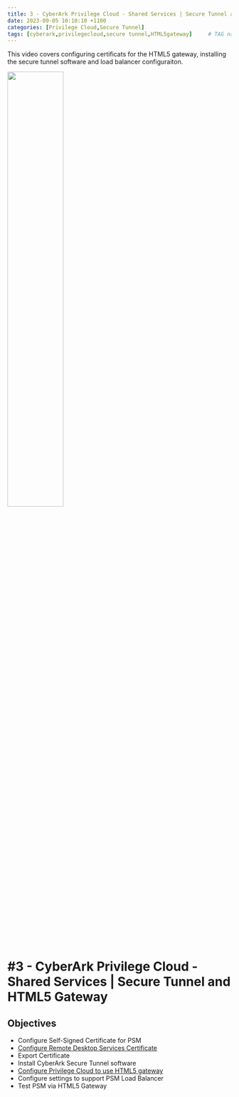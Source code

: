 ```yaml
---
title: 3 - CyberArk Privilege Cloud - Shared Services | Secure Tunnel and HTML5 Gateway
date: 2023-09-05 10:10:10 +1100
categories: [Privilege Cloud,Secure Tunnel]
tags: [cyberark,privilegecloud,secure tunnel,HTML5gateway]     # TAG names should always be lowercase
---
```


This video covers configuring certificats for the HTML5 gateway, installing the secure tunnel software and load balancer configuraiton.

[<img src="https://i.ytimg.com/vi/embTrLbKSl8/maxresdefault.jpg" width="50%">](https://www.youtube.com/watch?v=embTrLbKSl8)

# #3 - CyberArk Privilege Cloud - Shared Services | Secure Tunnel and HTML5 Gateway

## Objectives
- Configure Self-Signed Certificate for PSM
- [Configure Remote Desktop Services Certificate](https://cybrad.au/posts/Setup-PSM-Certificate-for-PSM-Gateway/)
- Export Certificate
- Install CyberArk Secure Tunnel software 
- [Configure Privilege Cloud to use HTML5 gateway](https://cybrad.au/posts/Setup-PSM-Certificate-for-PSM-Gateway/)
- Configure settings to support PSM Load Balancer
- Test PSM via HTML5 Gateway
